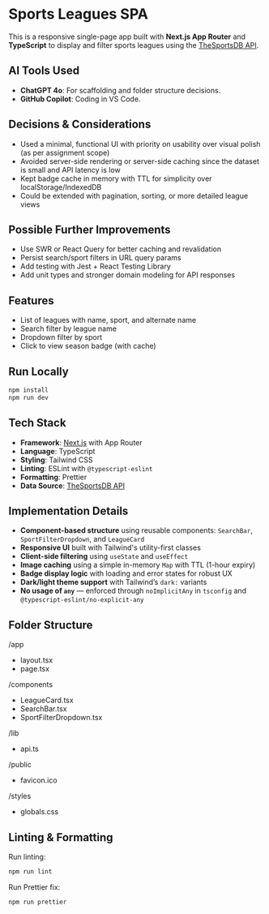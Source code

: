 # Sports Leagues SPA

This is a responsive single-page app built with **Next.js App Router** and **TypeScript** to display and filter sports leagues using the [TheSportsDB API](https://www.thesportsdb.com/api.php).

## AI Tools Used

- **ChatGPT 4o**: For scaffolding and folder structure decisions.
- **GitHub Copilot**: Coding in VS Code. 

## Decisions & Considerations

- Used a minimal, functional UI with priority on usability over visual polish (as per assignment scope)
- Avoided server-side rendering or server-side caching since the dataset is small and API latency is low
- Kept badge cache in memory with TTL for simplicity over localStorage/IndexedDB
- Could be extended with pagination, sorting, or more detailed league views

## Possible Further Improvements

- Use SWR or React Query for better caching and revalidation
- Persist search/sport filters in URL query params
- Add testing with Jest + React Testing Library
- Add unit types and stronger domain modeling for API responses

## Features

- List of leagues with name, sport, and alternate name
- Search filter by league name
- Dropdown filter by sport
- Click to view season badge (with cache)

## Run Locally

```bash
npm install
npm run dev
```

## Tech Stack

- **Framework**: [Next.js](https://nextjs.org/) with App Router
- **Language**: TypeScript
- **Styling**: Tailwind CSS
- **Linting**: ESLint with `@typescript-eslint`
- **Formatting**: Prettier
- **Data Source**: [TheSportsDB API](https://www.thesportsdb.com/api.php)

## Implementation Details

- **Component-based structure** using reusable components: `SearchBar`, `SportFilterDropdown`, and `LeagueCard`
- **Responsive UI** built with Tailwind's utility-first classes
- **Client-side filtering** using `useState` and `useEffect`
- **Image caching** using a simple in-memory `Map` with TTL (1-hour expiry)
- **Badge display logic** with loading and error states for robust UX
- **Dark/light theme support** with Tailwind’s `dark:` variants
- **No usage of `any`** — enforced through `noImplicitAny` in `tsconfig` and `@typescript-eslint/no-explicit-any`

## Folder Structure

/app
- layout.tsx
- page.tsx

/components
- LeagueCard.tsx
- SearchBar.tsx
- SportFilterDropdown.tsx

/lib
- api.ts

/public
- favicon.ico

/styles
- globals.css

## Linting & Formatting

Run linting:

```bash
npm run lint
```

Run Prettier fix:

```bash
npm run prettier
```